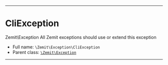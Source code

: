 ***

# CliException

Zemit\Exception
All Zemit exceptions should use or extend this exception



* Full name: `\Zemit\Exception\CliException`
* Parent class: [`\Zemit\Exception`](../Exception.md)






***
